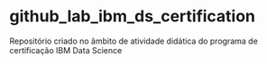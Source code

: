 # github_lab_ibm_ds_certification
Repositório criado no âmbito de atividade didática do programa de certificação IBM Data Science
